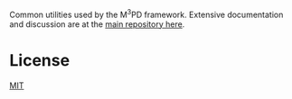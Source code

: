 Common utilities used by the M<sup>3</sup>PD framework. Extensive documentation and discussion are at the [main repository here](https://github.com/rharel/m3pd-example-couples-therapy/wiki#the-m3pd-framework).

# License
[MIT](LICENSE.txt)
